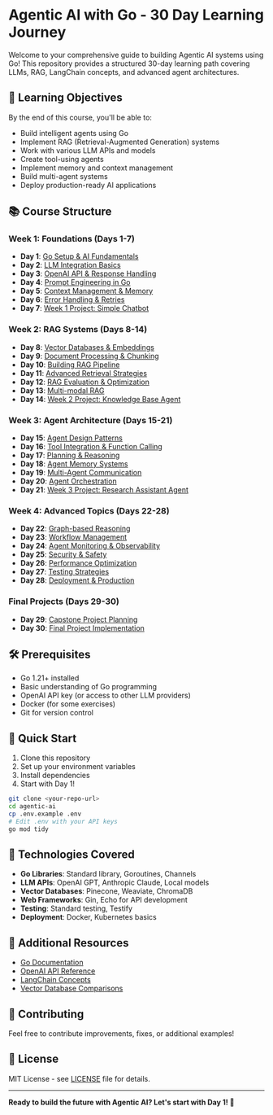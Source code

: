 # Agentic AI with Go - 30 Day Learning Journey

Welcome to your comprehensive guide to building Agentic AI systems using Go! This repository provides a structured 30-day learning path covering LLMs, RAG, LangChain concepts, and advanced agent architectures.

## 🎯 Learning Objectives

By the end of this course, you'll be able to:
- Build intelligent agents using Go
- Implement RAG (Retrieval-Augmented Generation) systems
- Work with various LLM APIs and models
- Create tool-using agents
- Implement memory and context management
- Build multi-agent systems
- Deploy production-ready AI applications

## 📚 Course Structure

### Week 1: Foundations (Days 1-7)
- **Day 1**: [Go Setup & AI Fundamentals](./day-01-setup/README.md)
- **Day 2**: [LLM Integration Basics](./day-02-llm-basics/README.md)
- **Day 3**: [OpenAI API & Response Handling](./day-03-openai-api/README.md)
- **Day 4**: [Prompt Engineering in Go](./day-04-prompt-engineering/README.md)
- **Day 5**: [Context Management & Memory](./day-05-context-memory/README.md)
- **Day 6**: [Error Handling & Retries](./day-06-error-handling/README.md)
- **Day 7**: [Week 1 Project: Simple Chatbot](./day-07-chatbot-project/README.md)

### Week 2: RAG Systems (Days 8-14)
- **Day 8**: [Vector Databases & Embeddings](./day-08-vector-embeddings/README.md)
- **Day 9**: [Document Processing & Chunking](./day-09-document-processing/README.md)
- **Day 10**: [Building RAG Pipeline](./day-10-rag-pipeline/README.md)
- **Day 11**: [Advanced Retrieval Strategies](./day-11-advanced-retrieval/README.md)
- **Day 12**: [RAG Evaluation & Optimization](./day-12-rag-evaluation/README.md)
- **Day 13**: [Multi-modal RAG](./day-13-multimodal-rag/README.md)
- **Day 14**: [Week 2 Project: Knowledge Base Agent](./day-14-knowledge-agent/README.md)

### Week 3: Agent Architecture (Days 15-21)
- **Day 15**: [Agent Design Patterns](./day-15-agent-patterns/README.md)
- **Day 16**: [Tool Integration & Function Calling](./day-16-tool-integration/README.md)
- **Day 17**: [Planning & Reasoning](./day-17-planning-reasoning/README.md)
- **Day 18**: [Agent Memory Systems](./day-18-agent-memory/README.md)
- **Day 19**: [Multi-Agent Communication](./day-19-multi-agent/README.md)
- **Day 20**: [Agent Orchestration](./day-20-agent-orchestration/README.md)
- **Day 21**: [Week 3 Project: Research Assistant Agent](./day-21-research-agent/README.md)

### Week 4: Advanced Topics (Days 22-28)
- **Day 22**: [Graph-based Reasoning](./day-22-graph-reasoning/README.md)
- **Day 23**: [Workflow Management](./day-23-workflow-management/README.md)
- **Day 24**: [Agent Monitoring & Observability](./day-24-monitoring/README.md)
- **Day 25**: [Security & Safety](./day-25-security/README.md)
- **Day 26**: [Performance Optimization](./day-26-optimization/README.md)
- **Day 27**: [Testing Strategies](./day-27-testing/README.md)
- **Day 28**: [Deployment & Production](./day-28-deployment/README.md)

### Final Projects (Days 29-30)
- **Day 29**: [Capstone Project Planning](./day-29-capstone-planning/README.md)
- **Day 30**: [Final Project Implementation](./day-30-final-project/README.md)

## 🛠 Prerequisites

- Go 1.21+ installed
- Basic understanding of Go programming
- OpenAI API key (or access to other LLM providers)
- Docker (for some exercises)
- Git for version control

## 🚀 Quick Start

1. Clone this repository
2. Set up your environment variables
3. Install dependencies
4. Start with Day 1!

```bash
git clone <your-repo-url>
cd agentic-ai
cp .env.example .env
# Edit .env with your API keys
go mod tidy
```

## 🔧 Technologies Covered

- **Go Libraries**: Standard library, Goroutines, Channels
- **LLM APIs**: OpenAI GPT, Anthropic Claude, Local models
- **Vector Databases**: Pinecone, Weaviate, ChromaDB
- **Web Frameworks**: Gin, Echo for API development
- **Testing**: Standard testing, Testify
- **Deployment**: Docker, Kubernetes basics

## 📖 Additional Resources

- [Go Documentation](https://golang.org/doc/)
- [OpenAI API Reference](https://platform.openai.com/docs)
- [LangChain Concepts](https://docs.langchain.com/docs/)
- [Vector Database Comparisons](./resources/vector-db-comparison.md)

## 🤝 Contributing

Feel free to contribute improvements, fixes, or additional examples!

## 📄 License

MIT License - see [LICENSE](./LICENSE) file for details.

---

**Ready to build the future with Agentic AI? Let's start with Day 1! 🚀**
